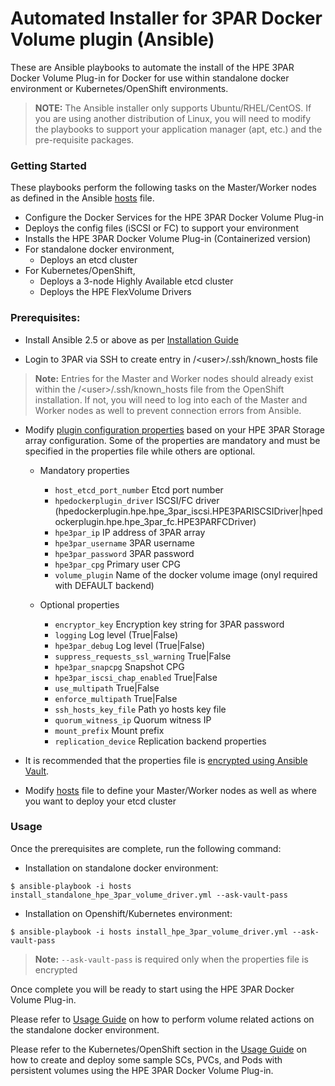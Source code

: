 # Automated Installer for 3PAR Docker Volume plugin (Ansible)

These are Ansible playbooks to automate the install of the HPE 3PAR Docker Volume Plug-in for Docker for use within standalone docker environment or Kubernetes/OpenShift environments.

>**NOTE:** The Ansible installer only supports Ubuntu/RHEL/CentOS. If you are using another distribution of Linux, you will need to modify the playbooks to support your application manager (apt, etc.) and the pre-requisite packages.

### Getting Started

These playbooks perform the following tasks on the Master/Worker nodes as defined in the Ansible [hosts](/ansible_3par_docker_plugin/hosts) file.
* Configure the Docker Services for the HPE 3PAR Docker Volume Plug-in
* Deploys the config files (iSCSI or FC) to support your environment
* Installs the HPE 3PAR Docker Volume Plug-in (Containerized version)
* For standalone docker environment,
  * Deploys an etcd cluster
* For Kubernetes/OpenShift, 
  * Deploys a 3-node Highly Available etcd cluster
  * Deploys the HPE FlexVolume Drivers

### Prerequisites:
  - Install Ansible 2.5 or above as per [Installation Guide](https://docs.ansible.com/ansible/latest/installation_guide/intro_installation.html)

  - Login to 3PAR via SSH to create entry in /\<user>\/.ssh/known_hosts file
  > **Note:** Entries for the Master and Worker nodes should already exist within the /\<user>\/.ssh/known_hosts file from the OpenShift installation. If not, you will need to log into each of the Master and Worker nodes as well to prevent connection errors from Ansible.
  
  - Modify [plugin configuration properties](/ansible_3par_docker_plugin/properties/plugin_configuration_properties.yml) based on your HPE 3PAR Storage array configuration. Some of the properties are mandatory and must be specified in the properties file while others are optional. 
    - Mandatory properties
    
        - ```host_etcd_port_number``` Etcd port number
        - ```hpedockerplugin_driver``` ISCSI/FC driver (hpedockerplugin.hpe.hpe_3par_iscsi.HPE3PARISCSIDriver|hpedockerplugin.hpe.hpe_3par_fc.HPE3PARFCDriver)
        - ```hpe3par_ip``` IP address of 3PAR array
        - ```hpe3par_username``` 3PAR username
        - ```hpe3par_password``` 3PAR password
        - ```hpe3par_cpg``` Primary user CPG
        - ```volume_plugin``` Name of the docker volume image (onyl required with DEFAULT backend)
    
    
    - Optional properties
    
        - ```encryptor_key``` Encryption key string for 3PAR password
        - ```logging``` Log level (True|False)
        - ```hpe3par_debug``` Log level (True|False)
        - ```suppress_requests_ssl_warning``` True|False
        - ```hpe3par_snapcpg``` Snapshot CPG
        - ```hpe3par_iscsi_chap_enabled``` True|False
        - ```use_multipath``` True|False
        - ```enforce_multipath``` True|False
        - ```ssh_hosts_key_file``` Path yo hosts key file
        - ```quorum_witness_ip``` Quorum witness IP
        - ```mount_prefix``` Mount prefix
        - ```replication_device``` Replication backend properties
    
  - It is recommended that the properties file is [encrypted using Ansible Vault](/ansible_3par_docker_plugin/encrypt_properties.md).

  - Modify [hosts](/ansible_3par_docker_plugin/hosts) file to define your Master/Worker nodes as well as where you want to deploy your etcd cluster

### Usage

Once the prerequisites are complete, run the following command:

- Installation on standalone docker environment:
```
$ ansible-playbook -i hosts install_standalone_hpe_3par_volume_driver.yml --ask-vault-pass
```

- Installation on Openshift/Kubernetes environment:
```
$ ansible-playbook -i hosts install_hpe_3par_volume_driver.yml --ask-vault-pass
```
> **Note:** ```--ask-vault-pass``` is required only when the properties file is encrypted


Once complete you will be ready to start using the HPE 3PAR Docker Volume Plug-in.

Please refer to [Usage Guide](/docs/usage.md) on how to perform volume related actions on the standalone docker environment.

Please refer to the Kubernetes/OpenShift section in the [Usage Guide](/docs/usage.md#k8_usage) on how to create and deploy some sample SCs, PVCs, and Pods with persistent volumes using the HPE 3PAR Docker Volume Plug-in.


<br><br>
